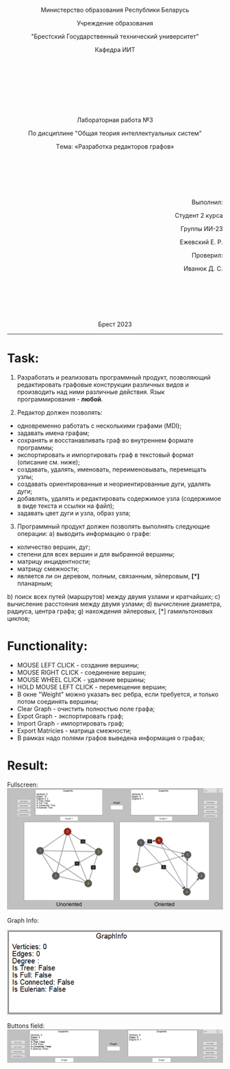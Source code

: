 <p align="center">Министeрство обрaзовaния Рeспублики Бeлaрусь</p>
<p align="center">Учрeждeниe обрaзовaния</p>
<p align="center">"Брeстский Госудaрствeнный тeхничeский унивeрситeт"</p>
<p align="center">Кaфeдрa ИИТ</p>
<br><br><br><br><br><br><br>
<p align="center">Лaборaторнaя рaботa №3</p>
<p align="center">По дисциплинe "Общaя тeория интeллeктуaльных систeм"</p>
<p align="center">Тeмa: «Рaзрaботкa рeдaкторов грaфов»</p>
<br><br><br><br><br>
<p align="right">Выполнил:</p>
<p align="right">Студeнт 2 курсa</p>
<p align="right">Группы ИИ-23</p>
<p align="right">Ежевский Е. Р.</p>
<p align="right">Провeрил:</p>
<p align="right">Ивaнюк Д. С.</p>
<br><br><br><br><br>
<p align="center">Брeст 2023</p>

---




# Task: #
1. Разработать и реализовать программный продукт, позволяющий
редактировать графовые конструкции различных видов и производить над
ними различные действия. Язык программирования - **любой**.

2. Редактор должен позволять:
  - одновременно работать с несколькими графами (MDI);
 - задавать имена графам;
  - сохранять и восстанавливать граф во внутреннем формате программы;
  - экспортировать и импортировать граф в текстовый формат (описание
см. ниже);
  - создавать, удалять, именовать, переименовывать, перемещать узлы;
  - создавать ориентированные и неориентированные дуги, удалять дуги;
 - добавлять, удалять и редактировать содержимое узла (содержимое в
виде текста и ссылки на файл);
 - задавать цвет дуги и узла, образ узла;

3. Программный продукт должен позволять выполнять следующие операции:
  a) выводить информацию о графе:

 + количество вершин, дуг;
 + степени для всех вершин и для выбранной вершины;
 + матрицу инцидентности;
 + матрицу смежности;
 + является ли он деревом, полным, связанным, эйлеровым, **[\*]** планарным;

  b) поиск всех путей (маршрутов) между двумя узлами и кратчайших;
  c) вычисление расстояния между двумя узлами;
  d) вычисление диаметра, радиуса, центра графа;
  g) нахождения эйлеровых, [*] гамильтоновых циклов;

# Functionality: #

- MOUSE LEFT CLICK - создание вершины;
- MOUSE RIGHT CLICK - соединение вершин;
- MOUSE WHEEL CLICK - удаление вершины;
- HOLD MOUSE LEFT CLICK - перемещение вершин;
- В окне  "Weight" можно указать вес ребра, если требуется, и только потом соединять вершины;
- Clear Graph - очистить полностью поле графа;
- Expot Graph - экспортировать граф;
- Import Graph - импортировать граф;
- Export Matricies - матрица смежности;
- В рамках надо полями графов выведена информация о графах;
# Result: #

Fullscreen:
![image.png](image.png)

Graph Info:

![1.png](1.png)

Buttons field:
![2.png](2.png)